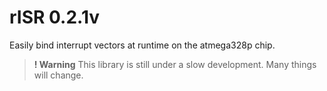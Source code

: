 # rISR 0.2.1v
 Easily bind interrupt vectors at runtime on the atmega328p chip.
> **! Warning** This library is still under a slow development. Many things will change.
